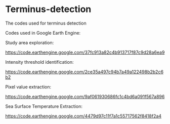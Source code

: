 # Terminus-detection
The codes used for terminus detection

Codes used in Google Earth Engine:

Study area exploration:

https://code.earthengine.google.com/37fc913a82c4b913717f87c9d28a6ea9

Intensity threshold identification:

https://code.earthengine.google.com/2ce35a497c94b7a49a122498b2b2c6b2

Pixel value extraction:

https://code.earthengine.google.com/9af061930686fc1c4bd6a091f567a896

Sea Surface Temperature Extraction:

https://code.earthengine.google.com/4479d97c11f7a1c55717562f8418f2a4
